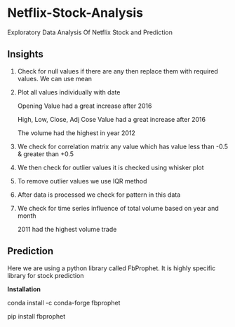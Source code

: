 # Netflix-Stock-Analysis
Exploratory Data Analysis Of Netflix Stock and Prediction 

## Insights

1) Check for null values if there are any then replace them with required values. We can use mean

2) Plot all values individually with date

   Opening Value had a great increase after 2016 
  
   High, Low, Close, Adj Cose Value had a great increase after 2016
  
   The volume had the highest in year 2012
  
3) We check for correlation matrix any value which has value less than -0.5 & greater than +0.5

4) We then check for outlier values it is checked using whisker plot

5) To remove outlier values we use IQR method

6) After data is processed we check for pattern in this data 

7) We check for time series influence of total volume based on year and month

    2011 had the highest volume trade
  
## Prediction

Here we are using a python library called FbProphet. It is highly specific library for stock prediction

**Installation**

conda install -c conda-forge fbprophet

pip install fbprophet

